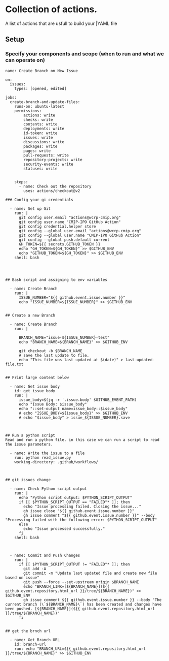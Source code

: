 # Collection of actions.  

A list of actions that are usfull to build your |YAML file



## Setup

### Specify your components and scope (when to run and what we can operate on)
```
name: Create Branch on New Issue

on:
  issues:
    types: [opened, edited]

jobs:
  create-branch-and-update-files:
    runs-on: ubuntu-latest
    permissions:
        actions: write
        checks: write
        contents: write
        deployments: write
        id-token: write
        issues: write
        discussions: write
        packages: write
        pages: write
        pull-requests: write
        repository-projects: write
        security-events: write
        statuses: write


    steps:
      - name: Check out the repository
        uses: actions/checkout@v2

### Config your gi credentials
```
      - name: Set up Git
        run: |
          git config user.email "actions@wcrp-cmip.org"
          git config user.name "CMIP-IPO GitHub Action"
          git config credential.helper store
          git config --global user.email "actions@wcrp-cmip.org"
          git config --global user.name "CMIP-IPO GitHub Action"
          git config --global push.default current
          GH_TOKEN=${{ secrets.GITHUB_TOKEN }}
          echo "GH_TOKEN=${GH_TOKEN}" >> $GITHUB_ENV
          echo "GITHUB_TOKEN=${GH_TOKEN}" >> $GITHUB_ENV
        shell: bash


```



## Bash script and assigning to env variables
```
      - name: Create Branch
        run: |
          ISSUE_NUMBER="${{ github.event.issue.number }}"
          echo "ISSUE_NUMBER=${ISSUE_NUMBER}" >> $GITHUB_ENV

```

## Create a new Branch
```
      - name: Create Branch
        run: |

          BRANCH_NAME="issue-${ISSUE_NUMBER}-test"
          echo "BRANCH_NAME=${BRANCH_NAME}" >> $GITHUB_ENV

          git checkout -b $BRANCH_NAME
          # save the last update to file. 
          echo "This file was last updated at $(date)" > last-updated-file.txt

```

## Print large content below
```
      - name: Get issue body
        id: get_issue_body
        run: |
          issue_body=$(jq -r '.issue.body' $GITHUB_EVENT_PATH)
          echo "Issue Body: $issue_body"
          echo "::set-output name=issue_body::$issue_body"
          # echo "ISSUE_BODY=${issue_body}" >> $GITHUB_ENV
          # echo "$issue_body" > issue_${ISSUE_NUMBER}.save
```


## Run a python script 
Read and run a python file. in this case we can run a script to read the issue parameters. 
```
      - name: Write the issue to a file
        run: python read_issue.py 
        working-directory: .github/workflows/
```


## git issues change 
```
      - name: Check Python script output
        run: |
          echo "Python script output: $PYTHON_SCRIPT_OUTPUT"
          if [[ $PYTHON_SCRIPT_OUTPUT == "FAILED"* ]]; then
            echo "Issue processing failed. Closing the issue..."
            gh issue close "${{ github.event.issue.number }}"
            gh issue comment "${{ github.event.issue.number }}" --body "Processing failed with the following error: $PYTHON_SCRIPT_OUTPUT"
          else
            echo "Issue processed successfully."
          fi
        shell: bash



      - name: Commit and Push Changes
        run: |
          if [[ $PYTHON_SCRIPT_OUTPUT != "FAILED"* ]]; then
            git add -A
            git commit -m "Update last updated file and create new file based on issue"
            git push --force --set-upstream origin $BRANCH_NAME
            echo "BRANCH_LINK=[${BRANCH_NAME}](${{ github.event.repository.html_url }}/tree/${BRANCH_NAME})" >> $GITHUB_ENV
            gh issue comment ${{ github.event.issue.number }} --body "The current branch (\`${BRANCH_NAME}\`) has been created and changes have been pushed. [${BRANCH_NAME}](${{ github.event.repository.html_url }}/tree/${BRANCH_NAME})"
          fi


```

## get the brnch url
```
      - name: Get Branch URL
        id: branch-url
        run: echo "BRANCH_URL=${{ github.event.repository.html_url }}/tree/${BRANCH_NAME}" >> $GITHUB_ENV
```
